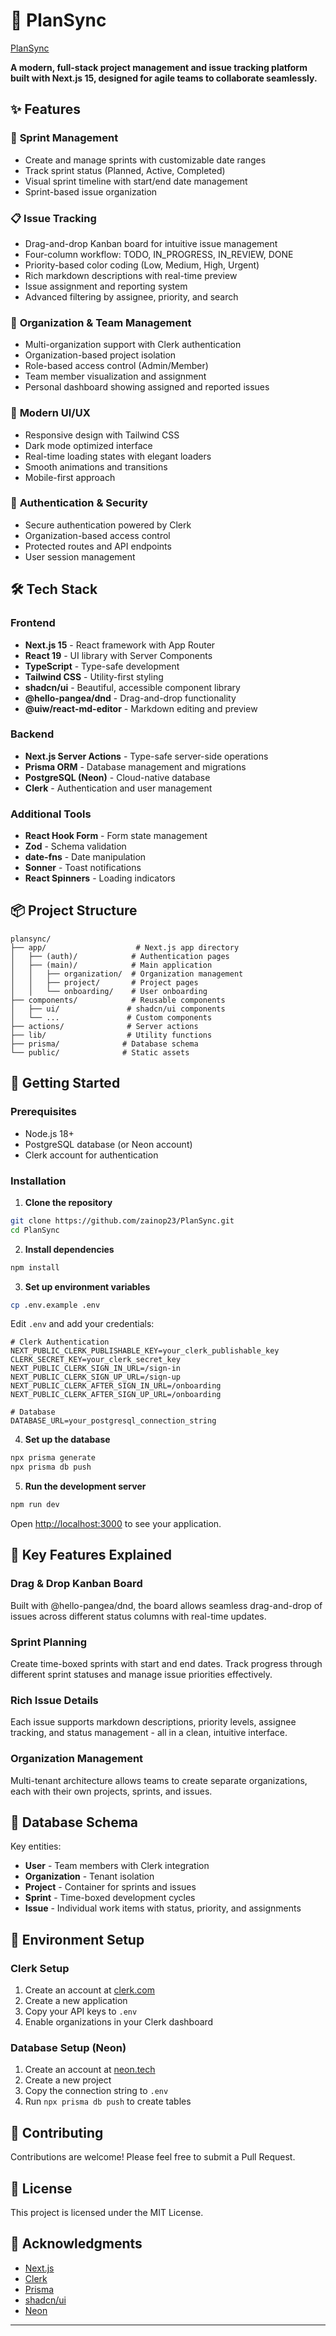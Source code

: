 # 🚀 PlanSync

[PlanSync](plan-sync-sand.vercel.app)

**A modern, full-stack project management and issue tracking platform built with Next.js 15, designed for agile teams to collaborate seamlessly.**

## ✨ Features

### 🎯 **Sprint Management**
- Create and manage sprints with customizable date ranges
- Track sprint status (Planned, Active, Completed)
- Visual sprint timeline with start/end date management
- Sprint-based issue organization

### 📋 **Issue Tracking**
- Drag-and-drop Kanban board for intuitive issue management
- Four-column workflow: TODO, IN_PROGRESS, IN_REVIEW, DONE
- Priority-based color coding (Low, Medium, High, Urgent)
- Rich markdown descriptions with real-time preview
- Issue assignment and reporting system
- Advanced filtering by assignee, priority, and search

### 👥 **Organization & Team Management**
- Multi-organization support with Clerk authentication
- Organization-based project isolation
- Role-based access control (Admin/Member)
- Team member visualization and assignment
- Personal dashboard showing assigned and reported issues

### 🎨 **Modern UI/UX**
- Responsive design with Tailwind CSS
- Dark mode optimized interface
- Real-time loading states with elegant loaders
- Smooth animations and transitions
- Mobile-first approach

### 🔐 **Authentication & Security**
- Secure authentication powered by Clerk
- Organization-based access control
- Protected routes and API endpoints
- User session management

## 🛠️ Tech Stack

### **Frontend**
- **Next.js 15** - React framework with App Router
- **React 19** - UI library with Server Components
- **TypeScript** - Type-safe development
- **Tailwind CSS** - Utility-first styling
- **shadcn/ui** - Beautiful, accessible component library
- **@hello-pangea/dnd** - Drag-and-drop functionality
- **@uiw/react-md-editor** - Markdown editing and preview

### **Backend**
- **Next.js Server Actions** - Type-safe server-side operations
- **Prisma ORM** - Database management and migrations
- **PostgreSQL (Neon)** - Cloud-native database
- **Clerk** - Authentication and user management

### **Additional Tools**
- **React Hook Form** - Form state management
- **Zod** - Schema validation
- **date-fns** - Date manipulation
- **Sonner** - Toast notifications
- **React Spinners** - Loading indicators

## 📦 Project Structure

```
plansync/
├── app/                    # Next.js app directory
│   ├── (auth)/            # Authentication pages
│   ├── (main)/            # Main application
│   │   ├── organization/  # Organization management
│   │   ├── project/       # Project pages
│   │   └── onboarding/    # User onboarding
├── components/            # Reusable components
│   ├── ui/               # shadcn/ui components
│   └── ...               # Custom components
├── actions/              # Server actions
├── lib/                  # Utility functions
├── prisma/              # Database schema
└── public/              # Static assets
```

## 🚀 Getting Started

### Prerequisites
- Node.js 18+ 
- PostgreSQL database (or Neon account)
- Clerk account for authentication

### Installation

1. **Clone the repository**
```bash
git clone https://github.com/zainop23/PlanSync.git
cd PlanSync
```

2. **Install dependencies**
```bash
npm install
```

3. **Set up environment variables**
```bash
cp .env.example .env
```

Edit `.env` and add your credentials:
```env
# Clerk Authentication
NEXT_PUBLIC_CLERK_PUBLISHABLE_KEY=your_clerk_publishable_key
CLERK_SECRET_KEY=your_clerk_secret_key
NEXT_PUBLIC_CLERK_SIGN_IN_URL=/sign-in
NEXT_PUBLIC_CLERK_SIGN_UP_URL=/sign-up
NEXT_PUBLIC_CLERK_AFTER_SIGN_IN_URL=/onboarding
NEXT_PUBLIC_CLERK_AFTER_SIGN_UP_URL=/onboarding

# Database
DATABASE_URL=your_postgresql_connection_string
```

4. **Set up the database**
```bash
npx prisma generate
npx prisma db push
```

5. **Run the development server**
```bash
npm run dev
```

Open [http://localhost:3000](http://localhost:3000) to see your application.

## 🎯 Key Features Explained

### Drag & Drop Kanban Board
Built with @hello-pangea/dnd, the board allows seamless drag-and-drop of issues across different status columns with real-time updates.

### Sprint Planning
Create time-boxed sprints with start and end dates. Track progress through different sprint statuses and manage issue priorities effectively.

### Rich Issue Details
Each issue supports markdown descriptions, priority levels, assignee tracking, and status management - all in a clean, intuitive interface.

### Organization Management
Multi-tenant architecture allows teams to create separate organizations, each with their own projects, sprints, and issues.

## 📝 Database Schema

Key entities:
- **User** - Team members with Clerk integration
- **Organization** - Tenant isolation
- **Project** - Container for sprints and issues
- **Sprint** - Time-boxed development cycles
- **Issue** - Individual work items with status, priority, and assignments

## 🔧 Environment Setup

### Clerk Setup
1. Create an account at [clerk.com](https://clerk.com)
2. Create a new application
3. Copy your API keys to `.env`
4. Enable organizations in your Clerk dashboard

### Database Setup (Neon)
1. Create an account at [neon.tech](https://neon.tech)
2. Create a new project
3. Copy the connection string to `.env`
4. Run `npx prisma db push` to create tables

## 🤝 Contributing

Contributions are welcome! Please feel free to submit a Pull Request.

## 📄 License

This project is licensed under the MIT License.

## 🙏 Acknowledgments

- [Next.js](https://nextjs.org/)
- [Clerk](https://clerk.com/)
- [Prisma](https://www.prisma.io/)
- [shadcn/ui](https://ui.shadcn.com/)
- [Neon](https://neon.tech/)

---
